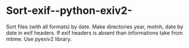 Sort-exif--python-exiv2-
========================

Sort files (with all formats) by date. Make directories year, motnh, date by date in exif headers. If exif headers is absent than informations take from mtime.
Use pyexiv2 library.